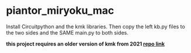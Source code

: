 # piantor_miryoku_mac

Install Circuitpython and the kmk libraries. Then copy the left kb.py files to the two sides and the SAME main.py to both sides.

**this project requires an older version of kmk from 2021 [repo link](https://github.com/KMKfw/kmk_firmware/tree/b3ec37e2746a854a320e13b1be7823f7902aa658)**
